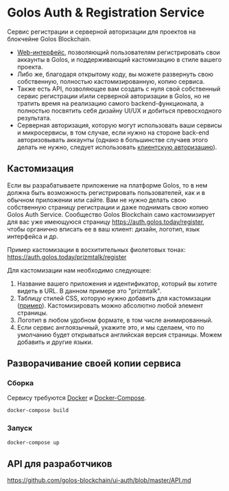 # Golos Auth & Registration Service

Сервис регистрации и серверной авторизации для проектов на блокчейне Golos Blockchain.
- [Web-интерфейс](https://auth.golos.today/register), позволяющий пользователям регистрировать свои аккаунты в Golos, и поддерживающий кастомизацию в стиле вашего проекта.
- Либо же, благодаря открытому коду, вы можете развернуть свою собственную, полностью кастомизированную, копию сервиса.
- Также есть API, позволяющее вам создать с нуля свой собственный сервис регистрации и\или серверной авторизации в Golos, но не тратить время на реализацию самого backend-функционала, а полностью посвятить себя дизайну UI/UX и добиться превосходного результата.
- Серверная авторизация, которую могут использовать ваши сервисы и микросервисы, в том случае, если нужно на стороне back-end авторизовывать аккаунты (однако в большинстве случаев этого делать не нужно, следует использовать [клиентскую авторизацию](https://github.com/golos-blockchain/libs/blob/master/golos-lib-js/docs/files/auth.md)).

## Кастомизация

Если вы разрабатываете приложение на платформе Golos, то в нем должна быть возможность регистрировать пользователей, как и в обычном приложении или сайте.
Вам не нужно делать свою собственную страницу регистрации и даже поднимать свою копию Golos Auth Service.
Сообщество Golos Blockchain само кастомизирует для вас уже имеющуюся cтраницу https://auth.golos.today/register, чтобы органично вписать ее в ваш клиент: дизайн, логотип, язык интерфейса и др.

Пример кастомизации в восхитительных фиолетовых тонах:
https://auth.golos.today/prizmtalk/register

Для кастомизации нам необходимо следующее:
1. Название вашего приложения и идентификатор, который вы хотите видеть в URL. В данном примере это "prizmtalk".
2. Таблицу стилей CSS, которую нужно добавить для кастомизации ([пример](https://devauth.golos.today/themes/prizmtalk/theme.css)). Кастомизировать можно абсолютно любой элемент страницы.
3. Логотип в любом удобном формате, в том числе анимированный.
4. Если сервис англоязычный, укажите это, и мы сделаем, что по умолчанию будет открываться английская версия страницы. Можем добавить и другие языки.

## Разворачивание своей копии сервиса

### Сборка

Сервису требуются [Docker](https://docs.docker.com/engine/install/) и [Docker-Compose](https://docs.docker.com/compose/install/).

```bash
docker-compose build
```

### Запуск

```bash
docker-compose up
```

## API для разработчиков

https://github.com/golos-blockchain/ui-auth/blob/master/API.md
